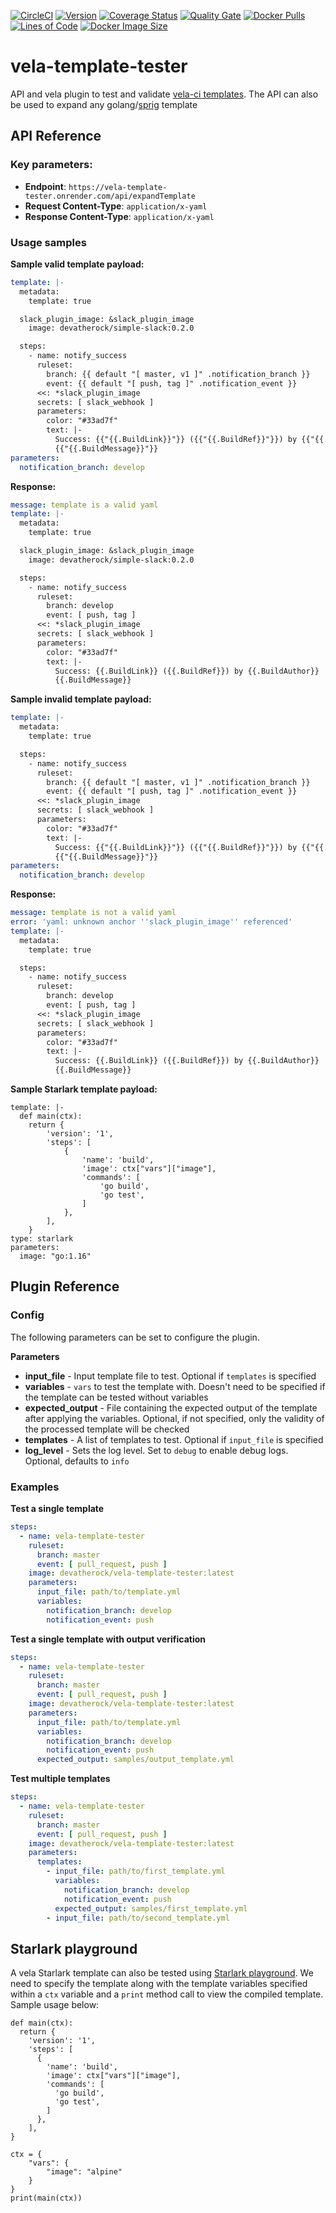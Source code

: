 [![CircleCI](https://circleci.com/gh/devatherock/vela-template-tester.svg?style=svg)](https://circleci.com/gh/devatherock/vela-template-tester)
[![Version](https://img.shields.io/docker/v/devatherock/vela-template-tester?sort=semver)](https://hub.docker.com/r/devatherock/vela-template-tester/)
[![Coverage Status](https://coveralls.io/repos/github/devatherock/vela-template-tester/badge.svg?branch=master)](https://coveralls.io/github/devatherock/vela-template-tester?branch=master)
[![Quality Gate](https://sonarcloud.io/api/project_badges/measure?project=vela-template-tester&metric=alert_status)](https://sonarcloud.io/component_measures?id=vela-template-tester&metric=alert_status&view=list)
[![Docker Pulls](https://img.shields.io/docker/pulls/devatherock/vela-template-tester.svg)](https://hub.docker.com/r/devatherock/vela-template-tester/)
[![Lines of Code](https://sonarcloud.io/api/project_badges/measure?project=vela-template-tester&metric=ncloc)](https://sonarcloud.io/component_measures?id=vela-template-tester&metric=ncloc)
[![Docker Image Size](https://img.shields.io/docker/image-size/devatherock/vela-template-tester.svg?sort=date)](https://hub.docker.com/r/devatherock/vela-template-tester/)
# vela-template-tester
API and vela plugin to test and validate [vela-ci templates](https://go-vela.github.io/docs/templates/overview/). The API can also be used to expand any golang/[sprig](https://github.com/Masterminds/sprig) template

## API Reference
### Key parameters:
- **Endpoint**: `https://vela-template-tester.onrender.com/api/expandTemplate`
- **Request Content-Type**: `application/x-yaml`
- **Response Content-Type**: `application/x-yaml`

### Usage samples
**Sample valid template payload:**

```yaml
template: |-
  metadata:
    template: true

  slack_plugin_image: &slack_plugin_image
    image: devatherock/simple-slack:0.2.0

  steps:
    - name: notify_success
      ruleset:
        branch: {{ default "[ master, v1 ]" .notification_branch }}
        event: {{ default "[ push, tag ]" .notification_event }}
      <<: *slack_plugin_image
      secrets: [ slack_webhook ]
      parameters:
        color: "#33ad7f"
        text: |-
          Success: {{"{{.BuildLink}}"}} ({{"{{.BuildRef}}"}}) by {{"{{.BuildAuthor}}"}}
          {{"{{.BuildMessage}}"}}
parameters:
  notification_branch: develop
```

**Response:**

```yaml
message: template is a valid yaml
template: |-
  metadata:
    template: true

  slack_plugin_image: &slack_plugin_image
    image: devatherock/simple-slack:0.2.0

  steps:
    - name: notify_success
      ruleset:
        branch: develop
        event: [ push, tag ]
      <<: *slack_plugin_image
      secrets: [ slack_webhook ]
      parameters:
        color: "#33ad7f"
        text: |-
          Success: {{.BuildLink}} ({{.BuildRef}}) by {{.BuildAuthor}}
          {{.BuildMessage}}
```

**Sample invalid template payload:**

```yaml
template: |-
  metadata:
    template: true

  steps:
    - name: notify_success
      ruleset:
        branch: {{ default "[ master, v1 ]" .notification_branch }}
        event: {{ default "[ push, tag ]" .notification_event }}
      <<: *slack_plugin_image
      secrets: [ slack_webhook ]
      parameters:
        color: "#33ad7f"
        text: |-
          Success: {{"{{.BuildLink}}"}} ({{"{{.BuildRef}}"}}) by {{"{{.BuildAuthor}}"}}
          {{"{{.BuildMessage}}"}}
parameters:
  notification_branch: develop
```

**Response:**

```yaml
message: template is not a valid yaml
error: 'yaml: unknown anchor ''slack_plugin_image'' referenced'
template: |-
  metadata:
    template: true

  steps:
    - name: notify_success
      ruleset:
        branch: develop
        event: [ push, tag ]
      <<: *slack_plugin_image
      secrets: [ slack_webhook ]
      parameters:
        color: "#33ad7f"
        text: |-
          Success: {{.BuildLink}} ({{.BuildRef}}) by {{.BuildAuthor}}
          {{.BuildMessage}}
```

**Sample Starlark template payload:**

```
template: |-
  def main(ctx):
    return {
        'version': '1',
        'steps': [
            {
                'name': 'build',
                'image': ctx["vars"]["image"],
                'commands': [
                    'go build',
                    'go test',
                ]
            },
        ],
    }
type: starlark    
parameters:
  image: "go:1.16"
```

## Plugin Reference
### Config
The following parameters can be set to configure the plugin.

**Parameters**
* **input_file** - Input template file to test. Optional if `templates` is specified
* **variables** - `vars` to test the template with. Doesn't need to be specified if the template can be tested without variables
* **expected_output** - File containing the expected output of the template after applying the variables. Optional, if not specified, only the validity of the processed template will be checked
* **templates** - A list of templates to test. Optional if `input_file` is specified
* **log_level** - Sets the log level. Set to `debug` to enable debug logs. Optional, defaults to `info`

### Examples
**Test a single template**

```yaml
steps:
  - name: vela-template-tester
    ruleset:
      branch: master
      event: [ pull_request, push ]
    image: devatherock/vela-template-tester:latest
    parameters:
      input_file: path/to/template.yml
      variables:
        notification_branch: develop
        notification_event: push
```

**Test a single template with output verification**

```yaml
steps:
  - name: vela-template-tester
    ruleset:
      branch: master
      event: [ pull_request, push ]
    image: devatherock/vela-template-tester:latest
    parameters:
      input_file: path/to/template.yml
      variables:
        notification_branch: develop
        notification_event: push
      expected_output: samples/output_template.yml
```

**Test multiple templates**

```yaml
steps:
  - name: vela-template-tester
    ruleset:
      branch: master
      event: [ pull_request, push ]
    image: devatherock/vela-template-tester:latest
    parameters:
      templates:
        - input_file: path/to/first_template.yml
          variables:
            notification_branch: develop
            notification_event: push
          expected_output: samples/first_template.yml
        - input_file: path/to/second_template.yml
```

## Starlark playground

A vela Starlark template can also be tested using [Starlark playground](https://starpg.onrender.com). We need to specify the template along with the template variables specified within a `ctx` variable and a `print` method call to view the compiled template. Sample usage below:

```
def main(ctx):
  return {
    'version': '1',
    'steps': [
      {
        'name': 'build',
        'image': ctx["vars"]["image"],
        'commands': [
          'go build',
          'go test',
        ]
      },
    ],
}

ctx = {
	"vars": {
		"image": "alpine"
	}
}
print(main(ctx))
```
